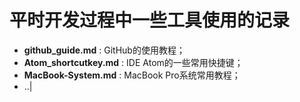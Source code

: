 # 平时开发过程中一些工具使用的记录

- **github_guide.md** : GitHub的使用教程；
- **Atom_shortcutkey.md** : IDE Atom的一些常用快捷键；
- **MacBook-System.md** : MacBook Pro系统常用教程；
- ..|

